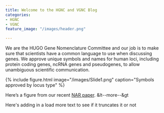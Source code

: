 ```yaml
---
title: Welcome to the HGNC and VGNC Blog
categories:
- HGNC
- VGNC
feature_image: "/images/header.png"

---
```


We are the HUGO Gene Nomenclature Committee and our job is to make sure that scientists have a common language to use when discussing genes. We approve unique symbols and names for human loci, including protein coding genes, ncRNA genes and pseudogenes, to allow unambiguous scientific communication.

{% include figure.html image="/images/Slide1.png" caption="Symbols approved by locus type" %}

Here’s a figure from our recent [NAR paper](https://www.ncbi.nlm.nih.gov/pubmed/30304474). 
&lt--more--&gt

Here's adding in a load more text to see if it truncates it or not